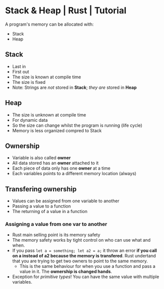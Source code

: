 # Stack & Heap | Rust | Tutorial
A program's memory can be allocated with: 
- Stack
- Heap

## Stack
- Last in
- First out
- The size is known at compile time
- The size is fixed
- Note: Strings are _not_ stored in **Stack**; _they are_ stored in **Heap**

## Heap
- The size is unknown at compile time
- For dynamic data
- So the size can change whilst the program is running (life cycle)
- Memory is less organized compred to Stack

## Ownership
- Variable is also called **owner**
- All data stored has an **owner** attached to it
- Each piece of data only has one **owner** at a time
- Each variables points to a different memory location (always)

## Transfering ownership
- Values can be assigned from one variable to another
- Passing a value to a function
- The returning of a value in a function

### Assigning a value from one var to another
- Rust main selling point is its memory safety
- The memory safety works by tight control on who can use what and when.
- If you pass `let a = something; let a2 = a;` it throw an error **if you call on a instead of a2 because the memory is transfered**. Rust undertand that you are trying to get two owners to point to the same memory.
    - This is the same behaviour for when you use a function and pass a value in it. The **ownership is changed hands**.
- Exception for *primitive types*! You can have the same value with multiple variables.
